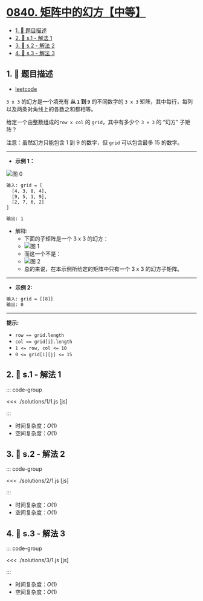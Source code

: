 # [0840. 矩阵中的幻方【中等】](https://github.com/tnotesjs/TNotes.leetcode/tree/main/notes/0840.%20%E7%9F%A9%E9%98%B5%E4%B8%AD%E7%9A%84%E5%B9%BB%E6%96%B9%E3%80%90%E4%B8%AD%E7%AD%89%E3%80%91)

<!-- region:toc -->

- [1. 📝 题目描述](#1--题目描述)
- [2. 🎯 s.1 - 解法 1](#2--s1---解法-1)
- [3. 🎯 s.2 - 解法 2](#3--s2---解法-2)
- [4. 🎯 s.3 - 解法 3](#4--s3---解法-3)

<!-- endregion:toc -->

## 1. 📝 题目描述

- [leetcode](https://leetcode.cn/problems/magic-squares-in-grid/)

`3 x 3` 的幻方是一个填充有 **从 `1` 到 `9`** 的不同数字的 `3 x 3` 矩阵，其中每行，每列以及两条对角线上的各数之和都相等。

给定一个由整数组成的`row x col` 的 `grid`，其中有多少个 `3 × 3` 的 “幻方” 子矩阵？

注意：虽然幻方只能包含 1 到 9 的数字，但 `grid` 可以包含最多 15 的数字。

---

- **示例 1：**

![图 0](https://cdn.jsdelivr.net/gh/tnotesjs/imgs@main/2025-09-16-08-22-28.png)

```txt
输入: grid = [
  [4, 3, 8, 4],
  [9, 5, 1, 9],
  [2, 7, 6, 2]
]

输出: 1
```

- 解释:
  - 下面的子矩阵是一个 3 x 3 的幻方：
  - ![图 1](https://cdn.jsdelivr.net/gh/tnotesjs/imgs@main/2025-09-16-08-23-54.png)
  - 而这一个不是：
  - ![图 2](https://cdn.jsdelivr.net/gh/tnotesjs/imgs@main/2025-09-16-08-24-05.png)
  - 总的来说，在本示例所给定的矩阵中只有一个 3 x 3 的幻方子矩阵。

---

- **示例 2:**

```txt
输入: grid = [[8]]
输出: 0
```

---

**提示:**

- `row == grid.length`
- `col == grid[i].length`
- `1 <= row, col <= 10`
- `0 <= grid[i][j] <= 15`

## 2. 🎯 s.1 - 解法 1

::: code-group

<<< ./solutions/1/1.js [js]

:::

- 时间复杂度：$O(1)$
- 空间复杂度：$O(1)$

## 3. 🎯 s.2 - 解法 2

::: code-group

<<< ./solutions/2/1.js [js]

:::

- 时间复杂度：$O(1)$
- 空间复杂度：$O(1)$

## 4. 🎯 s.3 - 解法 3

::: code-group

<<< ./solutions/3/1.js [js]

:::

- 时间复杂度：$O(1)$
- 空间复杂度：$O(1)$
